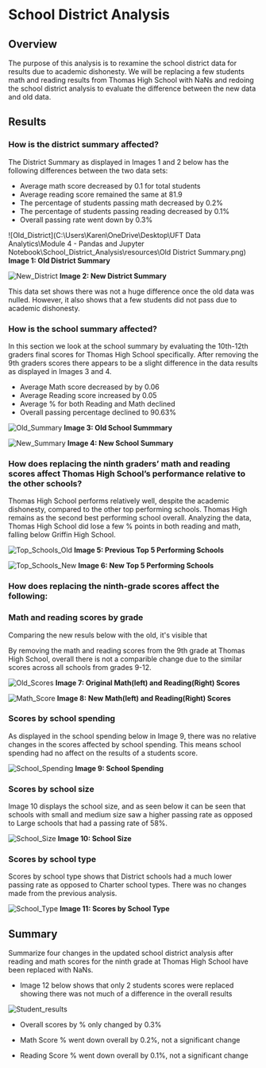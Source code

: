 # School District Analysis

## Overview 

The purpose of this analysis is to rexamine the school district data for results due to academic dishonesty. We will be replacing a few students math and reading results from Thomas High School with NaNs and redoing the school district analysis to evaluate the difference between the new data and old data. 


## Results

### How is the district summary affected?

The District Summary as displayed in Images 1 and 2 below has the following differences between the two data sets:
- Average math score decreased by 0.1 for total students
- Average reading score remained the same at 81.9
- The percentage of students passing math decreased by 0.2%
- The percentage of students passing reading decreased by 0.1%
- Overall passing rate went down by 0.3%

![Old_District](C:\Users\Karen\OneDrive\Desktop\UFT Data Analytics\Module 4 - Pandas and Jupyter Notebook\School_District_Analysis\resources\Old District Summary.png)
**Image 1: Old District Summary**

![New_District](Resources/New%20District%20Summary.png)
**Image 2: New District Summary**

This data set shows there was not a huge difference once the old data was nulled. However, it also shows that a few students did not pass due to academic dishonesty.

### How is the school summary affected?

In this section we look at the school summary by evaluating the 10th-12th graders final scores for Thomas High School specifically. After removing the 9th graders scores there appears to be a slight difference in the data results as displayed in Images 3 and 4. 

- Average Math score decreased by by 0.06
- Average Reading score increased by 0.05
- Average % for both Reading and Math declined
- Overall passing percentage declined to 90.63%

![Old_Summary](Resources/Old%20School%20Summary.png)
**Image 3: Old School Summmary**

![New_Summary](Resources/New%20School%20Summary.png)
**Image 4: New School Summary**


### How does replacing the ninth graders’ math and reading scores affect Thomas High School’s performance relative to the other schools?

Thomas High School performs relatively well, despite the academic dishonesty, compared to the other top performing schools. Thomas High remains as the second best performing school overall. Analyzing the data, Thomas High School did lose a few % points in both reading and math, falling below Griffin High School. 

![Top_Schools_Old](Resources/Old%20Top%205%20Schools.png)
**Image 5: Previous Top 5 Performing Schools**

![Top_Schools_New](Resources/New%20Top%205%20Schools.png)
**Image 6: New Top 5 Performing Schools**

### How does replacing the ninth-grade scores affect the following:

### Math and reading scores by grade

Comparing the new resuls below with the old, it's visible that 

By removing the math and reading scores from the 9th grade at Thomas High School, overall there is not a comparible change due to the similar scores across all schools from grades 9-12. 

![Old_Scores](Resources/Original%20Scores.png)
**Image 7: Original Math(left) and Reading(Right) Scores**

![Math_Score](Resources/New%20Scores.png)
**Image 8: New Math(left) and Reading(Right) Scores**


### Scores by school spending

As displayed in the school spending below in Image 9, there was no relative changes in the scores affected by school spending. This means school spending had no affect on the results of a students score.

![School_Spending](Resources/School%20Spending.png)
**Image 9: School Spending**

### Scores by school size

Image 10 displays the school size, and as seen below it can be seen that schools with small and medium size saw a higher passing rate as opposed to Large schools that had a passing rate of 58%.

![School_Size](Resources/School%20Size.png)
**Image 10: School Size**

### Scores by school type

Scores by school type shows that District schools had a much lower passing rate as opposed to Charter school types. There was no changes made from the previous analysis.

![School_Type](Resources/Scores%20School%20Type.png)
**Image 11: Scores by School Type**


## Summary

Summarize four changes in the updated school district analysis after reading and math scores for the ninth grade at Thomas High School have been replaced with NaNs.

- Image 12 below shows that only 2 students scores were replaced showing there was not much of a difference in the overall results

![Student_results](Resources/Student%20results.png)

- Overall scores by % only changed by 0.3%

- Math Score % went down overall by 0.2%, not a significant change

- Reading Score % went down overall by 0.1%, not a significant change
